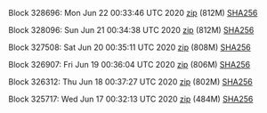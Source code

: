 Block 328696: Mon Jun 22 00:33:46 UTC 2020 [zip](https://dash-bootstrap.ams3.digitaloceanspaces.com/testnet/2020-06-22/bootstrap.dat.zip) (812M) [SHA256](https://dash-bootstrap.ams3.digitaloceanspaces.com/testnet/2020-06-22/sha256.txt)

Block 328096: Sun Jun 21 00:34:38 UTC 2020 [zip](https://dash-bootstrap.ams3.digitaloceanspaces.com/testnet/2020-06-21/bootstrap.dat.zip) (812M) [SHA256](https://dash-bootstrap.ams3.digitaloceanspaces.com/testnet/2020-06-21/sha256.txt)

Block 327508: Sat Jun 20 00:35:11 UTC 2020 [zip](https://dash-bootstrap.ams3.digitaloceanspaces.com/testnet/2020-06-20/bootstrap.dat.zip) (808M) [SHA256](https://dash-bootstrap.ams3.digitaloceanspaces.com/testnet/2020-06-20/sha256.txt)

Block 326907: Fri Jun 19 00:36:04 UTC 2020 [zip](https://dash-bootstrap.ams3.digitaloceanspaces.com/testnet/2020-06-19/bootstrap.dat.zip) (806M) [SHA256](https://dash-bootstrap.ams3.digitaloceanspaces.com/testnet/2020-06-19/sha256.txt)

Block 326312: Thu Jun 18 00:37:27 UTC 2020 [zip](https://dash-bootstrap.ams3.digitaloceanspaces.com/testnet/2020-06-18/bootstrap.dat.zip) (802M) [SHA256](https://dash-bootstrap.ams3.digitaloceanspaces.com/testnet/2020-06-18/sha256.txt)

Block 325717: Wed Jun 17 00:32:13 UTC 2020 [zip](https://dash-bootstrap.ams3.digitaloceanspaces.com/testnet/2020-06-17/bootstrap.dat.zip) (484M) [SHA256](https://dash-bootstrap.ams3.digitaloceanspaces.com/testnet/2020-06-17/sha256.txt)
